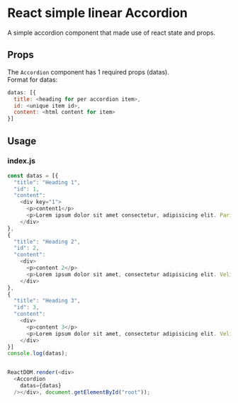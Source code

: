 # React simple linear Accordion
A simple accordion component that made use of react state and props.

## Props
The ```Accordion``` component has 1 required props (datas).   
Format for datas:   
```javascript
datas: [{
  title: <heading for per accordion item>,
  id: <unique item id>,
  content: <html content for item>
}]
```

## Usage
### index.js
```javascript
const datas = [{
  "title": "Heading 1",
  "id": 1,
  "content": 
    <div key="1">
      <p>content1</p>
      <p>Lorem ipsum dolor sit amet consectetur, adipisicing elit. Pariatur fugit ea, rerum est iste deserunt nesciunt autem itaque quaerat optio aperiam blanditiis corporis error ullam at voluptates quasi placeat provident!</p>
    </div>
},
{
  "title": "Heading 2",
  "id": 2,
  "content": 
    <div>
      <p>content 2</p>
      <p>Lorem ipsum dolor sit amet, consectetur adipisicing elit. Velit nulla eum quo tenetur! Magni, unde id eaque officia magnam modi repellat consequatur, pariatur quis distinctio eius, itaque fuga? Quia, non.</p>
    </div>
},
{
  "title": "Heading 3",
  "id": 3,
  "content": 
    <div>
      <p>content 3</p>
      <p>Lorem ipsum dolor sit amet, consectetur adipisicing elit. Velit nulla eum quo tenetur! Magni, unde id eaque officia magnam modi repellat consequatur, pariatur quis distinctio eius, itaque fuga? Quia, non.</p>
    </div>
}]
console.log(datas);


ReactDOM.render(<div>
  <Accordion
    datas={datas}
  /></div>, document.getElementById("root"));
```
